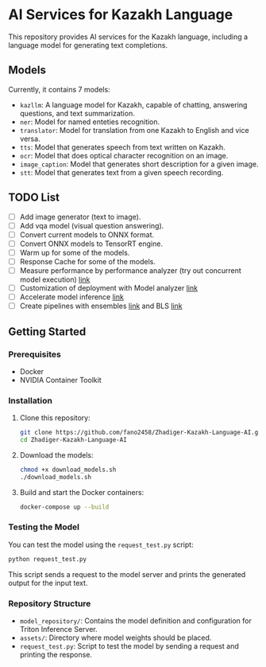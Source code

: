 # AI Services for Kazakh Language

This repository provides AI services for the Kazakh language, including a language model for generating text completions.

## Models

Currently, it contains 7 models:
- `kazllm`: A language model for Kazakh, capable of chatting, answering questions, and text summarization.
- `ner`: Model for named enteties recognition.
- `translator`: Model for translation from one Kazakh to English and vice versa.
- `tts`: Model that generates speech from text written on Kazakh.
- `ocr`: Model that does optical character recognition on an image.
- `image_caption`: Model that generates short description for a given image.
- `stt`: Model that generates text from a given speech recording.

## TODO List

- [ ] Add image generator (text to image).
- [ ] Add vqa model (visual question answering).
- [ ] Convert current models to ONNX format.
- [ ] Convert ONNX models to TensorRT engine.
- [ ] Warm up for some of the models.
- [ ] Response Cache for some of the models.
- [ ] Measure performance by performance analyzer (try out concurrent model execution) [link](https://github.com/triton-inference-server/tutorials/tree/main/Conceptual_Guide/Part_2-improving_resource_utilization)
- [ ] Customization of deployment with Model analyzer [link](https://github.com/triton-inference-server/tutorials/tree/main/Conceptual_Guide/Part_3-optimizing_triton_configuration)
- [ ] Accelerate model inference [link](https://github.com/triton-inference-server/tutorials/tree/main/Conceptual_Guide/Part_4-inference_acceleration)
- [ ] Create pipelines with ensembles [link](https://github.com/triton-inference-server/tutorials/tree/main/Conceptual_Guide/Part_5-Model_Ensembles) and BLS [link](https://github.com/triton-inference-server/tutorials/tree/main/Conceptual_Guide/Part_6-building_complex_pipelines)

## Getting Started

### Prerequisites

- Docker
- NVIDIA Container Toolkit

### Installation

1. Clone this repository:
    ```sh
    git clone https://github.com/fano2458/Zhadiger-Kazakh-Language-AI.git
    cd Zhadiger-Kazakh-Language-AI
    ```

2. Download the models:
    ```sh
    chmod +x download_models.sh
    ./download_models.sh    
    ```

3. Build and start the Docker containers:
    ```sh
    docker-compose up --build
    ```

### Testing the Model

You can test the model using the `request_test.py` script:

```sh
python request_test.py
```

This script sends a request to the model server and prints the generated output for the input text.

### Repository Structure

- `model_repository/`: Contains the model definition and configuration for Triton Inference Server.
- `assets/`: Directory where model weights should be placed.
- `request_test.py`: Script to test the model by sending a request and printing the response.

<!-- ### License

This project is licensed under the MIT License - see the [LICENSE](LICENSE) file for details.

### Acknowledgments

- Special thanks to the contributors and the open-source community for their valuable work and support. -->
